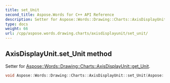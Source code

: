 ```yaml
---
title: set_Unit
second_title: Aspose.Words for C++ API Reference
description: Setter for Aspose::Words::Drawing::Charts::AxisDisplayUnit::get_Unit. 
type: docs
weight: 66
url: /cpp/aspose.words.drawing.charts/axisdisplayunit/set_unit/
---
```

## AxisDisplayUnit.set_Unit method


Setter for [Aspose::Words::Drawing::Charts::AxisDisplayUnit::get_Unit](../get_unit/).

```cpp
void Aspose::Words::Drawing::Charts::AxisDisplayUnit::set_Unit(Aspose::Words::Drawing::Charts::AxisBuiltInUnit value)
```

